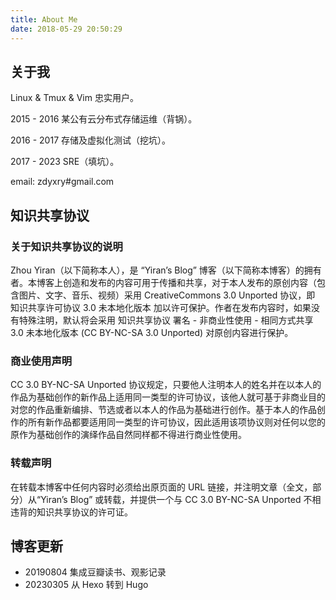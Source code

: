 ```yaml
---
title: About Me
date: 2018-05-29 20:50:29
---
```


## 关于我

Linux & Tmux & Vim 忠实用户。

2015 - 2016 某公有云分布式存储运维（背锅）。

2016 - 2017 存储及虚拟化测试（挖坑）。

2017 - 2023 SRE（填坑）。


email: zdyxry#gmail.com


## 知识共享协议

### 关于知识共享协议的说明
Zhou Yiran（以下简称本人），是 “Yiran’s Blog” 博客（以下简称本博客）的拥有者。本博客上创造和发布的内容可用于传播和共享，对于本人发布的原创内容（包含图片、文字、音乐、视频）采用 CreativeCommons 3.0 Unported 协议，即 知识共享许可协议 3.0 未本地化版本 加以许可保护。作者在发布内容时，如果没有特殊注明，默认将会采用 知识共享协议 署名 - 非商业性使用 - 相同方式共享 3.0 未本地化版本 (CC BY-NC-SA 3.0 Unported) 对原创内容进行保护。

### 商业使用声明
CC 3.0 BY-NC-SA Unported 协议规定，只要他人注明本人的姓名并在以本人的作品为基础创作的新作品上适用同一类型的许可协议，该他人就可基于非商业目的对您的作品重新编排、节选或者以本人的作品为基础进行创作。基于本人的作品创作的所有新作品都要适用同一类型的许可协议，因此适用该项协议则对任何以您的原作为基础创作的演绎作品自然同样都不得进行商业性使用。

### 转载声明
在转载本博客中任何内容时必须给出原页面的 URL 链接，并注明文章（全文，部分）从“Yiran’s Blog” 或转载，并提供一个与 CC 3.0 BY-NC-SA Unported 不相违背的知识共享协议的许可证。


## 博客更新

* 20190804 集成豆瓣读书、观影记录
* 20230305 从 Hexo 转到 Hugo